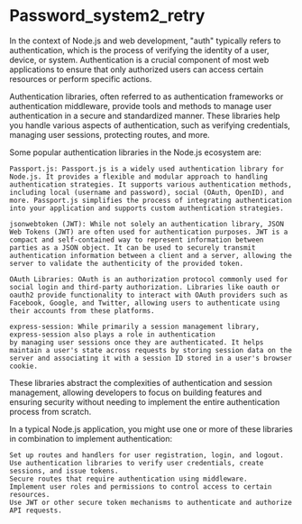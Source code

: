 # Password_system2_retry
In the context of Node.js and web development, "auth" typically refers to authentication, which is the process of verifying the identity of a user, device, or system. Authentication is a crucial component of most web applications to ensure that only authorized users can access certain resources or perform specific actions.

Authentication libraries, often referred to as authentication frameworks or authentication middleware, provide tools and methods to manage user authentication in a secure and standardized manner. These libraries help you handle various aspects of authentication, such as verifying credentials, managing user sessions, protecting routes, and more.

Some popular authentication libraries in the Node.js ecosystem are:

    Passport.js: Passport.js is a widely used authentication library for Node.js. It provides a flexible and modular approach to handling authentication strategies. It supports various authentication methods, including local (username and password), social (OAuth, OpenID), and more. Passport.js simplifies the process of integrating authentication into your application and supports custom authentication strategies.

    jsonwebtoken (JWT): While not solely an authentication library, JSON Web Tokens (JWT) are often used for authentication purposes. JWT is a compact and self-contained way to represent information between parties as a JSON object. It can be used to securely transmit authentication information between a client and a server, allowing the server to validate the authenticity of the provided token.

    OAuth Libraries: OAuth is an authorization protocol commonly used for social login and third-party authorization. Libraries like oauth or oauth2 provide functionality to interact with OAuth providers such as Facebook, Google, and Twitter, allowing users to authenticate using their accounts from these platforms.

    express-session: While primarily a session management library, express-session also plays a role in authentication 
    by managing user sessions once they are authenticated. It helps maintain a user's state across requests by storing session data on the server and associating it with a session ID stored in a user's browser cookie.

These libraries abstract the complexities of authentication and session management, allowing developers to focus on building features and ensuring security without needing to implement the entire authentication process from scratch.

In a typical Node.js application, you might use one or more of these libraries in combination to implement authentication:

    Set up routes and handlers for user registration, login, and logout.
    Use authentication libraries to verify user credentials, create sessions, and issue tokens.
    Secure routes that require authentication using middleware.
    Implement user roles and permissions to control access to certain resources.
    Use JWT or other secure token mechanisms to authenticate and authorize API requests.
